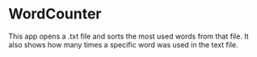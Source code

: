 # WordCounter
This app opens a .txt file and sorts the most used words from that file. It also shows how many times a specific word was used in the text file. 
